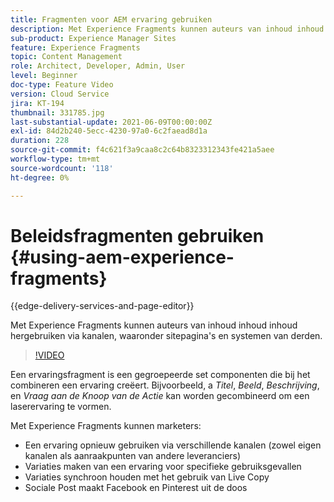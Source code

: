 ```yaml
---
title: Fragmenten voor AEM ervaring gebruiken
description: Met Experience Fragments kunnen auteurs van inhoud inhoud inhoud hergebruiken via kanalen, waaronder sitepagina's en systemen van derden.
sub-product: Experience Manager Sites
feature: Experience Fragments
topic: Content Management
role: Architect, Developer, Admin, User
level: Beginner
doc-type: Feature Video
version: Cloud Service
jira: KT-194
thumbnail: 331785.jpg
last-substantial-update: 2021-06-09T00:00:00Z
exl-id: 84d2b240-5ecc-4230-97a0-6c2faead8d1a
duration: 228
source-git-commit: f4c621f3a9caa8c2c64b8323312343fe421a5aee
workflow-type: tm+mt
source-wordcount: '118'
ht-degree: 0%

---
```


# Beleidsfragmenten gebruiken {#using-aem-experience-fragments}

{{edge-delivery-services-and-page-editor}}

Met Experience Fragments kunnen auteurs van inhoud inhoud inhoud hergebruiken via kanalen, waaronder sitepagina&#39;s en systemen van derden.

>[!VIDEO](https://video.tv.adobe.com/v/331785?quality=12&learn=on)

Een ervaringsfragment is een gegroepeerde set componenten die bij het combineren een ervaring creëert. Bijvoorbeeld, a *Titel*, *Beeld*, *Beschrijving*, en *Vraag aan de Knoop van de Actie* kan worden gecombineerd om een laserervaring te vormen.

Met Experience Fragments kunnen marketers:

* Een ervaring opnieuw gebruiken via verschillende kanalen (zowel eigen kanalen als aanraakpunten van andere leveranciers)
* Variaties maken van een ervaring voor specifieke gebruiksgevallen
* Variaties synchroon houden met het gebruik van Live Copy
* Sociale Post maakt Facebook en Pinterest uit de doos
